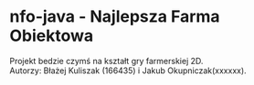 # nfo-java - Najlepsza Farma Obiektowa
Projekt bedzie czymś na kształt gry farmerskiej 2D.  
Autorzy: Błażej Kuliszak (166435) i Jakub Okupniczak(xxxxxx).
